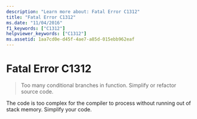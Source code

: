 ```yaml
---
description: "Learn more about: Fatal Error C1312"
title: "Fatal Error C1312"
ms.date: "11/04/2016"
f1_keywords: ["C1312"]
helpviewer_keywords: ["C1312"]
ms.assetid: 1aa7cd0e-d45f-4ae7-a85d-015ebb962eaf
---
```

# Fatal Error C1312

> Too many conditional branches in function. Simplify or refactor source code.

The code is too complex for the compiler to process without running out of stack memory.  Simplify your code.
